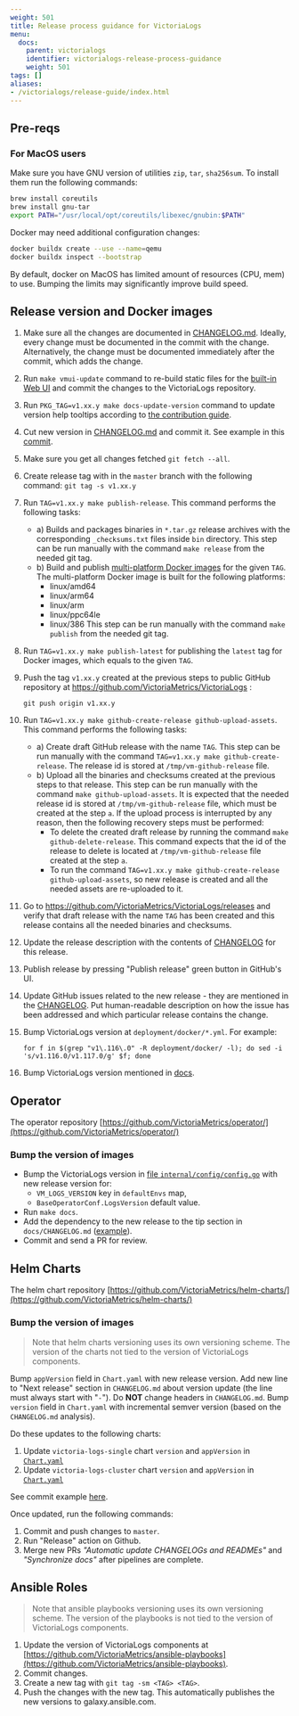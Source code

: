 ```yaml
---
weight: 501
title: Release process guidance for VictoriaLogs
menu:
  docs:
    parent: victorialogs
    identifier: victorialogs-release-process-guidance
    weight: 501
tags: []
aliases:
- /victorialogs/release-guide/index.html
---
```


## Pre-reqs

### For MacOS users

Make sure you have GNU version of utilities `zip`, `tar`, `sha256sum`. To install them run the following commands:
```sh
brew install coreutils
brew install gnu-tar
export PATH="/usr/local/opt/coreutils/libexec/gnubin:$PATH"
```

Docker may need additional configuration changes:
```sh 
docker buildx create --use --name=qemu
docker buildx inspect --bootstrap  
```

By default, docker on MacOS has limited amount of resources (CPU, mem) to use. 
Bumping the limits may significantly improve build speed.

## Release version and Docker images

1. Make sure all the changes are documented in [CHANGELOG.md](https://github.com/VictoriaMetrics/VictoriaLogs/blob/master/docs/victorialogs/CHANGELOG.md).
   Ideally, every change must be documented in the commit with the change. Alternatively, the change must be documented immediately
   after the commit, which adds the change.
1. Run `make vmui-update` command to re-build static files for the [built-in Web UI](https://docs.victoriametrics.com/victorialogs/querying/#web-ui)
   and commit the changes to the VictoriaLogs repository.
1. Run `PKG_TAG=v1.xx.y make docs-update-version` command to update version help tooltips
   according to [the contribution guide](https://docs.victoriametrics.com/victoriametrics/contributing/#pull-request-checklist).
1. Cut new version in [CHANGELOG.md](https://github.com/VictoriaMetrics/VictoriaLogs/blob/master/docs/victorialogs/CHANGELOG.md)
   and commit it. See example in this [commit](https://github.com/VictoriaMetrics/VictoriaMetrics/commit/b771152039d23b5ccd637a23ea748bc44a9511a7).
1. Make sure you get all changes fetched `git fetch --all`.
1. Create release tag with in the `master` branch with the following command: `git tag -s v1.xx.y`
1. Run `TAG=v1.xx.y make publish-release`. This command performs the following tasks:
   - a) Builds and packages binaries in `*.tar.gz` release archives with the corresponding `_checksums.txt` files inside `bin` directory.
      This step can be run manually with the command `make release` from the needed git tag.
   - b) Build and publish [multi-platform Docker images](https://docs.docker.com/build/buildx/multiplatform-images/) for the given `TAG`.
      The multi-platform Docker image is built for the following platforms:
      * linux/amd64
      * linux/arm64
      * linux/arm
      * linux/ppc64le
      * linux/386
      This step can be run manually with the command `make publish` from the needed git tag.

1. Run `TAG=v1.xx.y make publish-latest` for publishing the `latest` tag for Docker images, which equals to the given `TAG`.
1. Push the tag `v1.xx.y` created at the previous steps to public GitHub repository at https://github.com/VictoriaMetrics/VictoriaLogs :

   ```shell
   git push origin v1.xx.y
   ```

1. Run `TAG=v1.xx.y make github-create-release github-upload-assets`. This command performs the following tasks:

   - a) Create draft GitHub release with the name `TAG`. This step can be run manually
      with the command `TAG=v1.xx.y make github-create-release`.
      The release id is stored at `/tmp/vm-github-release` file.
   - b) Upload all the binaries and checksums created at the previous steps to that release.
      This step can be run manually with the command `make github-upload-assets`.
      It is expected that the needed release id is stored at `/tmp/vm-github-release` file,
      which must be created at the step `a`.
      If the upload process is interrupted by any reason, then the following recovery steps must be performed:
      - To delete the created draft release by running the command `make github-delete-release`.
        This command expects that the id of the release to delete is located at `/tmp/vm-github-release`
        file created at the step `a`.
      - To run the command `TAG=v1.xx.y make github-create-release github-upload-assets`, so new release is created
        and all the needed assets are re-uploaded to it.

1. Go to <https://github.com/VictoriaMetrics/VictoriaLogs/releases> and verify that draft release with the name `TAG` has been created
   and this release contains all the needed binaries and checksums.
1. Update the release description with the contents of [CHANGELOG](https://github.com/VictoriaMetrics/VictoriaLogs/blob/master/docs/victorialogs/CHANGELOG.md) for this release.
1. Publish release by pressing "Publish release" green button in GitHub's UI.
1. Update GitHub issues related to the new release - they are mentioned in the [CHANGELOG](https://github.com/VictoriaMetrics/VictoriaLogs/blob/master/docs/victorialogs/CHANGELOG.md).
   Put human-readable description on how the issue has been addressed and which particular release contains the change.
1. Bump VictoriaLogs version at `deployment/docker/*.yml`. For example:

   ```shell
   for f in $(grep "v1\.116\.0" -R deployment/docker/ -l); do sed -i 's/v1.116.0/v1.117.0/g' $f; done
   ```

1. Bump VictoriaLogs version mentioned in [docs](https://github.com/VictoriaMetrics/VictoriaMetrics/issues/7388).

## Operator

The operator repository [https://github.com/VictoriaMetrics/operator/](https://github.com/VictoriaMetrics/operator/)

### Bump the version of images

- Bump the VictoriaLogs version in [file `internal/config/config.go`](https://github.com/VictoriaMetrics/operator/blob/master/internal/config/config.go) with new release version for:
  - `VM_LOGS_VERSION` key in `defaultEnvs` map,
  - `BaseOperatorConf.LogsVersion` default value.
- Run `make docs`.
- Add the dependency to the new release to the tip section in `docs/CHANGELOG.md` ([example](https://github.com/VictoriaMetrics/operator/pull/1355/commits/1d7f4439c359b371b05a06e93f615dbcfb266cf5)).
- Commit and send a PR for review.

## Helm Charts

The helm chart repository [https://github.com/VictoriaMetrics/helm-charts/](https://github.com/VictoriaMetrics/helm-charts/)

### Bump the version of images

> Note that helm charts versioning uses its own versioning scheme. The version of the charts not tied to the version of VictoriaLogs components.

Bump `appVersion` field in `Chart.yaml` with new release version.
Add new line to "Next release" section in `CHANGELOG.md` about version update (the line must always start with "`-`"). Do **NOT** change headers in `CHANGELOG.md`.
Bump `version` field in `Chart.yaml` with incremental semver version (based on the `CHANGELOG.md` analysis). 

Do these updates to the following charts:

1. Update `victoria-logs-single` chart `version` and `appVersion` in [`Chart.yaml`](https://github.com/VictoriaMetrics/helm-charts/blob/master/charts/victoria-logs-single/Chart.yaml)
1. Update `victoria-logs-cluster` chart `version` and `appVersion` in [`Chart.yaml`](https://github.com/VictoriaMetrics/helm-charts/blob/master/charts/victoria-logs-cluster/Chart.yaml)

See commit example [here](https://github.com/VictoriaMetrics/helm-charts/commit/0ec3ab81795cb098d4741451b66886cc6d9be36c).

Once updated, run the following commands:

1. Commit and push changes to `master`.
1. Run "Release" action on Github.
1. Merge new PRs *"Automatic update CHANGELOGs and READMEs"* and *"Synchronize docs"* after pipelines are complete.

## Ansible Roles

> Note that ansible playbooks versioning uses its own versioning scheme. The version of the playbooks is not tied to the version of VictoriaLogs components.

1. Update the version of VictoriaLogs components at [https://github.com/VictoriaMetrics/ansible-playbooks](https://github.com/VictoriaMetrics/ansible-playbooks).
1. Commit changes.
1. Create a new tag with `git tag -sm <TAG> <TAG>`.
1. Push the changes with the new tag. This automatically publishes the new versions to galaxy.ansible.com.
